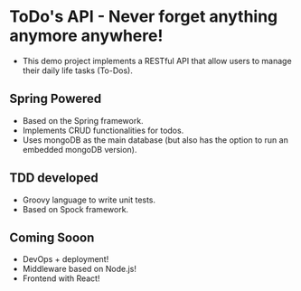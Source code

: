 # ToDo's API - Never forget anything anymore anywhere!
* This demo project implements a RESTful API that allow users to manage their daily life tasks (To-Dos).

## Spring Powered
* Based on the Spring framework.
* Implements CRUD functionalities for todos.
* Uses mongoDB as the main database (but also has the option to run an embedded mongoDB version).

## TDD developed
* Groovy language to write unit tests.
* Based on Spock framework.

## Coming Sooon
* DevOps + deployment!
* Middleware based on Node.js!
* Frontend with React!

